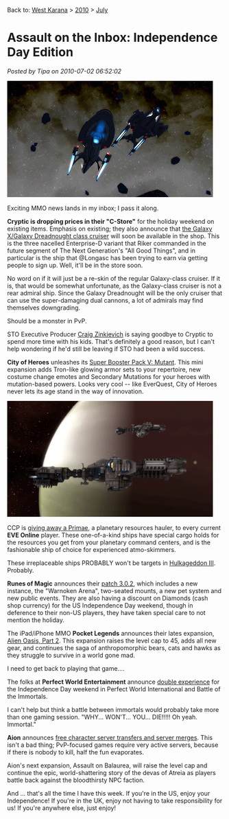 Back to: [West Karana](/posts/westkarana.md) > [2010](/posts/2010/westkarana.md) > [July](./westkarana.md)
# Assault on the Inbox: Independence Day Edition

*Posted by Tipa on 2010-07-02 06:52:02*

![](../../../uploads/2010/07/GameClient-2010-06-29-20-37-53-38.jpg "Deep space exploration in Star Trek Online")

Exciting MMO news lands in my inbox; I pass it along.

**Cryptic is dropping prices in their "C-Store"** for the holiday weekend on existing items. Emphasis on existing; they also announce that [the Galaxy X/Galaxy Dreadnought class cruiser](http://startrekonline.com/node/1878) will soon be available in the shop. This is the three nacelled Enterprise-D variant that Riker commanded in the future segment of The Next Generation's "All Good Things", and in particular is the ship that @Longasc has been trying to earn via getting people to sign up. Well, it'll be in the store soon. 

No word on if it will just be a re-skin of the regular Galaxy-class cruiser. If it is, that would be somewhat unfortunate, as the Galaxy-class cruiser is not a rear admiral ship. Since the Galaxy Dreadnought will be the only cruiser that can use the super-damaging dual cannons, a lot of admirals may find themselves downgrading.

Should be a monster in PvP.

STO Executive Producer [Craig Zinkievich](http://startrekonline.com/node/1875) is saying goodbye to Cryptic to spend more time with his kids. That's definitely a good reason, but I can't help wondering if he'd still be leaving if STO had been a wild success.

**City of Heroes** unleashes its [Super Booster Pack V: Mutant](http://www.cityofheroes.com/newsletters/07-01-10/usonline.html). This mini expansion adds Tron-like glowing armor sets to your repertoire, new costume change emotes and Secondary Mutations for your heroes with mutation-based powers. Looks very cool -- like EverQuest, City of Heroes never lets its age stand in the way of innovation.

![](../../../uploads/2010/07/ExeFile-2010-06-29-19-22-23-07.jpg "Primaes in formation")

CCP is [giving away a Primae](http://www.eveonline.com/devblog.asp?a=blog&bid=772), a planetary resources hauler, to every current **EVE Online** player. These one-of-a-kind ships have special cargo holds for the resources you get from your planetary command centers, and is the fashionable ship of choice for experienced atmo-skimmers.

These irreplaceable ships PROBABLY won't be targets in [Hulkageddon III](http://tagn.wordpress.com/2010/06/21/hulkageddon-iii-dates-announced/). Probably.

**Runes of Magic** announces their [patch 3.0.2](http://news.frogster-online.com/ov?mailing=1URFFJU-93SVIL), which includes a new instance, the "Warnoken Arena", two-seated mounts, a new pet system and new public events. They are also having a discount on Diamonds (cash shop currency) for the US Independence Day weekend, though in deference to their non-US players, they have taken special care to not mention the holiday. 

The iPad/iPhone MMO **Pocket Legends** announces their lates expansion, [Alien Oasis, Part 2](http://us1.campaign-archive.com/?u=29cb8fb751eed3095b53cf4a8&id=1b9aca9b6d). This expansion raises the level cap to 45, adds all new gear, and continues the saga of anthropomorphic bears, cats and hawks as they struggle to survive in a world gone mad.

I need to get back to playing that game....

The folks at **Perfect World Entertainment** announce [double experience](http://view.email.perfectworld.com/?j=fe5d1576776204787213&m=fec216717c6d0778&ls=fdee12787764037c7c177870&l=fe8f1770776c007473&s=fe2b15717463077a761c75&jb=ffcf14&ju=fe3715787766057b741572&r=0) for the Independence Day weekend in Perfect World International and Battle of the Immortals. 

I can't help but think a battle between immortals would probably take more than one gaming session. "WHY... WON'T... YOU... DIE!!!!! Oh yeah. Immortal."

**Aion** announces [free character server transfers and server merges](http://us.ncsoft.com/newsletters/aion/06-24-10/us-inactive-static.html). This isn't a bad thing; PvP-focused games require very active servers, because if there is nobody to kill, half the fun evaporates. 

Aion's next expansion, Assault on Balaurea, will raise the level cap and continue the epic, world-shattering story of the devas of Atreia as players battle back against the bloodthirsty NPC faction.

And ... that's all the time I have this week. If you're in the US, enjoy your Independence! If you're in the UK, enjoy not having to take responsibility for us! If you're anywhere else, just enjoy!

